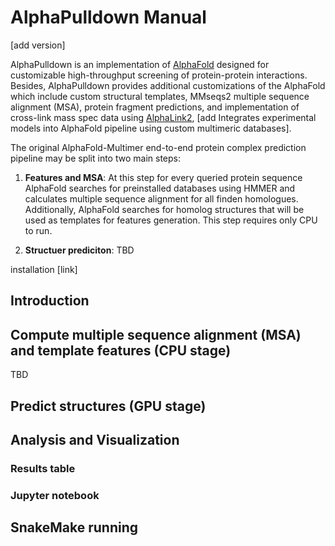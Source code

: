 # AlphaPulldown Manual

[add version]

AlphaPulldown is an implementation of [AlphaFold](https://github.com/google-deepmind/alphafold) designed for customizable high-throughput screening of protein-protein interactions. Besides, AlphaPulldown provides additional customizations of the AlphaFold which include custom structural templates, MMseqs2 multiple sequence alignment (MSA), protein fragment predictions, and implementation of cross-link mass spec data using [AlphaLink2](https://github.com/Rappsilber-Laboratory/AlphaLink2/tree/main), [add Integrates experimental models into AlphaFold pipeline using custom multimeric databases].

The original AlphaFold-Multimer end-to-end protein complex prediction pipeline may be split into two main steps:

1) **Features and MSA**: At this step for every queried protein sequence AlphaFold searches for preinstalled databases using HMMER and calculates multiple sequence alignment for all finden homologues. Additionally, AlphaFold searches for homolog structures that will be used as templates for features generation. This step requires only CPU to run.

2) **Structuer prediciton**: TBD

installation [link]

## Introduction 

## Compute multiple sequence alignment (MSA) and template features (CPU stage)
TBD
## Predict structures (GPU stage)

## Analysis and Visualization
### Results table
### Jupyter notebook

## SnakeMake running
